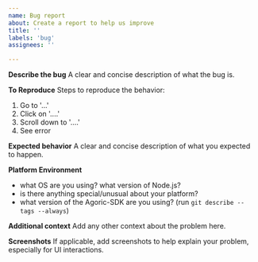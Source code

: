 ```yaml
---
name: Bug report
about: Create a report to help us improve
title: ''
labels: 'bug'
assignees: ''

---
```


**Describe the bug**
A clear and concise description of what the bug is.

**To Reproduce**
Steps to reproduce the behavior:
1. Go to '...'
2. Click on '....'
3. Scroll down to '....'
4. See error

**Expected behavior**
A clear and concise description of what you expected to happen.

**Platform Environment**
 - what OS are you using? what version of Node.js?
 - is there anything special/unusual about your platform?
 - what version of the Agoric-SDK are you using? (run `git describe --tags --always`)

**Additional context**
Add any other context about the problem here.

**Screenshots**
If applicable, add screenshots to help explain your problem, especially for UI interactions.
